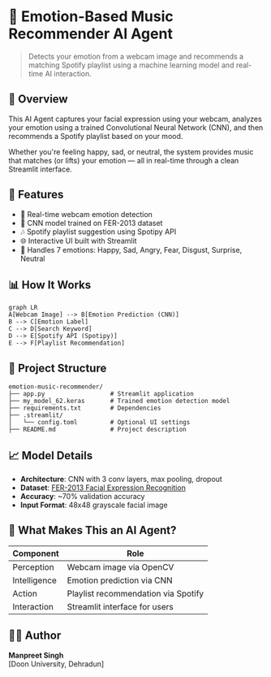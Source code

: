 # 🎵 Emotion-Based Music Recommender AI Agent

> Detects your emotion from a webcam image and recommends a matching Spotify playlist using a machine learning model and real-time AI interaction.

## 📌 Overview

This AI Agent captures your facial expression using your webcam, analyzes your emotion using a trained Convolutional Neural Network (CNN), and then recommends a Spotify playlist based on your mood.

Whether you're feeling happy, sad, or neutral, the system provides music that matches (or lifts) your emotion — all in real-time through a clean Streamlit interface.

## 🧠 Features

- 🎥 Real-time webcam emotion detection
- 🤖 CNN model trained on FER-2013 dataset
- 🎶 Spotify playlist suggestion using Spotipy API
- 🌐 Interactive UI built with Streamlit
- 🧩 Handles 7 emotions: Happy, Sad, Angry, Fear, Disgust, Surprise, Neutral

## 📊 How It Works

```mermaid
graph LR
A[Webcam Image] --> B[Emotion Prediction (CNN)]
B --> C[Emotion Label]
C --> D[Search Keyword]
D --> E[Spotify API (Spotipy)]
E --> F[Playlist Recommendation]
```

## 📂 Project Structure

```
emotion-music-recommender/
├── app.py                  # Streamlit application
├── my_model_62.keras       # Trained emotion detection model
├── requirements.txt        # Dependencies
├── .streamlit/
│   └── config.toml         # Optional UI settings
├── README.md               # Project description
```

## 📈 Model Details

- **Architecture**: CNN with 3 conv layers, max pooling, dropout  
- **Dataset**: [FER-2013 Facial Expression Recognition](https://www.kaggle.com/datasets/msambare/fer2013)  
- **Accuracy**: ~70% validation accuracy  
- **Input Format**: 48x48 grayscale facial image

## 🤖 What Makes This an AI Agent?

| Component     | Role                                |
|---------------|-------------------------------------|
| Perception     | Webcam image via OpenCV             |
| Intelligence   | Emotion prediction via CNN          |
| Action         | Playlist recommendation via Spotify |
| Interaction    | Streamlit interface for users       |


## 🙋‍♂️ Author

**Manpreet Singh**    
[Doon University, Dehradun]
